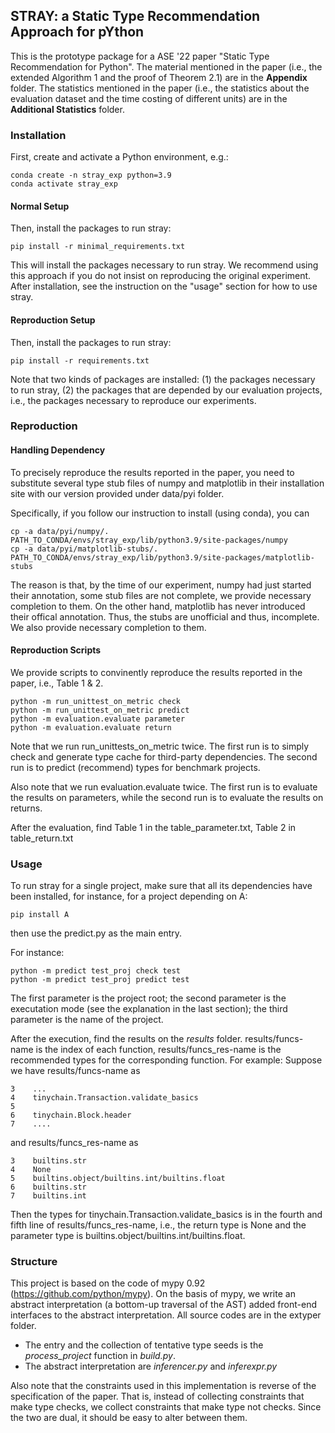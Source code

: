 ## STRAY: a Static Type Recommendation Approach for pYthon

This is the prototype package for a ASE '22 paper "Static Type Recommendation for Python". 
The material mentioned in the paper (i.e., the extended Algorithm 1 and the proof of Theorem 2.1) are in the **Appendix** folder. 
The statistics mentioned in the paper (i.e., the statistics about the evaluation dataset and the time costing of different units) are in the **Additional Statistics** folder. 




### Installation
First, create and activate a Python environment, e.g.: 

```
conda create -n stray_exp python=3.9
conda activate stray_exp
```
#### Normal Setup
Then, install the packages to run stray:

```
pip install -r minimal_requirements.txt
```

This will install the packages necessary to run stray. We recommend using this approach if you do not insist on reproducing the original experiment. 
After installation, see the instruction on the "usage" section for how to use stray. 



#### Reproduction Setup
Then, install the packages to run stray:

```
pip install -r requirements.txt
```

Note that two kinds of packages are installed: (1) the packages necessary to run stray, (2) the packages that are depended by our evaluation projects, i.e., the packages necessary to reproduce our experiments. 




### Reproduction

#### Handling Dependency
To precisely reproduce the results reported in the paper, you need to substitute several type stub files of numpy and matplotlib in their installation site with our version provided under data/pyi folder. 

Specifically, if you follow our instruction to install (using conda), you can 
```
cp -a data/pyi/numpy/. PATH_TO_CONDA/envs/stray_exp/lib/python3.9/site-packages/numpy
cp -a data/pyi/matplotlib-stubs/. PATH_TO_CONDA/envs/stray_exp/lib/python3.9/site-packages/matplotlib-stubs

```

The reason is that, by the time of our experiment, numpy had just started their annotation, some stub files are not complete, we provide necessary completion to them.  On the other hand, matplotlib has never introduced their offical annotation. Thus, the stubs are unofficial and thus, incomplete. We also provide necessary completion to them. 

#### Reproduction Scripts

We provide scripts to convinently reproduce the results reported in the paper, i.e., Table 1 & 2. 

```
python -m run_unittest_on_metric check
python -m run_unittest_on_metric predict
python -m evaluation.evaluate parameter
python -m evaluation.evaluate return
```
Note that we run run_unittests_on_metric twice. The first run is to simply check and generate type cache for third-party dependencies. The second run is to predict (recommend) types for benchmark projects. 

Also note that we run evaluation.evaluate twice. The first run is to evaluate the results on parameters, while the second run is to evaluate the results on returns. 

After the evaluation, find Table 1 in the table_parameter.txt, Table 2 in table_return.txt  

### Usage

To run stray for a single project, make sure that all its dependencies have been installed, for instance, for a project depending on A:

```
pip install A
```

then use the predict.py as the main entry.

For instance: 

```
python -m predict test_proj check test
python -m predict test_proj predict test
```

The first parameter is the project root; the second parameter is the executation mode (see the explanation in the last section); the third parameter is the name of the project. 

After the execution, find the results on the *results* folder. results/funcs-name is the index of each function, results/funcs_res-name is the recommended types for the corresponding function. For example: 
Suppose we have results/funcs-name as 
```
3    ...
4    tinychain.Transaction.validate_basics
5
6    tinychain.Block.header
7    ....
```
and results/funcs_res-name as 
```
3    builtins.str
4    None
5    builtins.object/builtins.int/builtins.float
6    builtins.str
7    builtins.int
```
Then the types for tinychain.Transaction.validate_basics is in the fourth and fifth line of results/funcs_res-name, i.e., the return type is None and the parameter type is builtins.object/builtins.int/builtins.float. 


### Structure

This project is based on the code of mypy 0.92 (https://github.com/python/mypy). On the basis of mypy, we write an abstract interpretation (a bottom-up traversal of the AST) added front-end interfaces to the abstract interpretation. All source codes are in the extyper folder. 

* The entry and the collection of tentative type seeds is the *process_project* function in *build.py*. 
* The abstract interpretation are *inferencer.py* and *inferexpr.py*


Also note that the constraints used in this implementation is reverse of the specification of the paper. That is, instead of collecting constraints that make type checks, we collect constraints that make type not checks. Since the two are dual, it should be easy to alter between them. 


